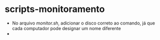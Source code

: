# scripts-monitoramento

+ No arquivo *monitor.sh*, adicionar o disco correto ao comando, já que cada computador pode designar um nome diferente
+